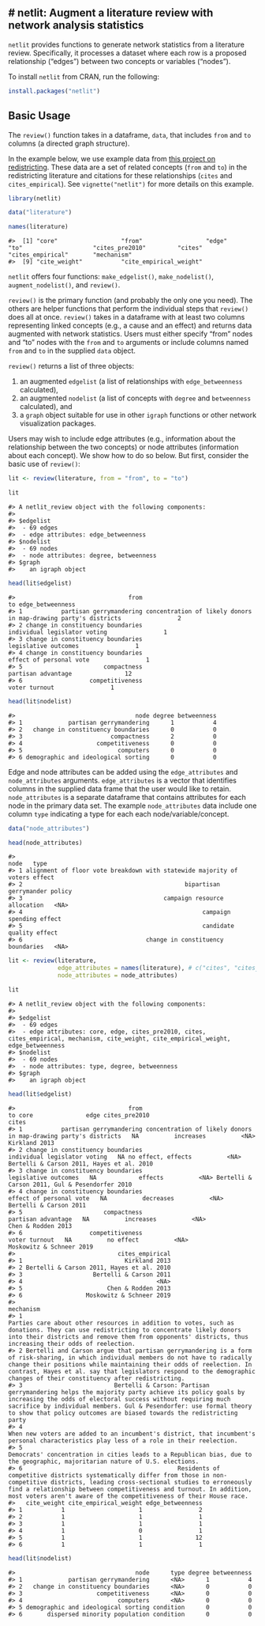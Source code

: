 
<!-- README.md is generated from README.Rmd. Please edit that file -->

## \# netlit: Augment a literature review with network analysis statistics

`netlit` provides functions to generate network statistics from a
literature review. Specifically, it processes a dataset where each row
is a proposed relationship (“edges”) between two concepts or variables
(“nodes”).

To install `netlit` from CRAN, run the following:

``` r
install.packages("netlit")
```

## Basic Usage

The `review()` function takes in a dataframe, `data`, that includes
`from` and `to` columns (a directed graph structure).

In the example below, we use example data from [this project on
redistricting](https://github.com/judgelord/redistricting). These data
are a set of related concepts (`from` and `to`) in the redistricting
literature and citations for these relationships (`cites` and
`cites_empirical`). See `vignette("netlit")` for more details on this
example.

``` r
library(netlit)

data("literature")

names(literature)
```

    #>  [1] "core"                  "from"                  "edge"                  "to"                    "cites_pre2010"         "cites"                 "cites_empirical"       "mechanism"            
    #>  [9] "cite_weight"           "cite_empirical_weight"

`netlit` offers four functions: `make_edgelist()`, `make_nodelist()`,
`augment_nodelist()`, and `review()`.

`review()` is the primary function (and probably the only one you need).
The others are helper functions that perform the individual steps that
`review()` does all at once. `review()` takes in a dataframe with at
least two columns representing linked concepts (e.g., a cause and an
effect) and returns data augmented with network statistics. Users must
either specify “from” nodes and “to” nodes with the `from` and `to`
arguments or include columns named `from` and `to` in the supplied
`data` object.

`review()` returns a list of three objects:

1.  an augmented `edgelist` (a list of relationships with
    `edge_betweenness` calculated),
2.  an augmented `nodelist` (a list of concepts with `degree` and
    `betweenness` calculated), and
3.  a `graph` object suitable for use in other `igraph` functions or
    other network visualization packages.

Users may wish to include edge attributes (e.g., information about the
relationship between the two concepts) or node attributes (information
about each concept). We show how to do so below. But first, consider the
basic use of `review()`:

``` r
lit <- review(literature, from = "from", to = "to")

lit
```

    #> A netlit_review object with the following components:
    #> 
    #> $edgelist
    #>  - 69 edges
    #>  - edge attributes: edge_betweenness
    #> $nodelist
    #>  - 69 nodes
    #>  - node attributes: degree, betweenness
    #> $graph
    #>    an igraph object

``` r
head(lit$edgelist)
```

    #>                                from                                                              to edge_betweenness
    #> 1           partisan gerrymandering concentration of likely donors in map-drawing party's districts                2
    #> 2 change in constituency boundaries                                    individual legislator voting                1
    #> 3 change in constituency boundaries                                            legislative outcomes                1
    #> 4 change in constituency boundaries                                         effect of personal vote                1
    #> 5                       compactness                                              partisan advantage               12
    #> 6                   competitiveness                                                   voter turnout                1

``` r
head(lit$nodelist)
```

    #>                                  node degree betweenness
    #> 1             partisan gerrymandering      1           4
    #> 2   change in constituency boundaries      0           0
    #> 3                         compactness      2           0
    #> 4                     competitiveness      0           0
    #> 5                           computers      0           0
    #> 6 demographic and ideological sorting      0           0

Edge and node attributes can be added using the `edge_attributes` and
`node_attributes` arguments. `edge_attributes` is a vector that
identifies columns in the supplied data frame that the user would like
to retain. `node_attributes` is a separate dataframe that contains
attributes for each node in the primary data set. The example
`node_attributes` data include one column `type` indicating a type for
each each node/variable/concept.

``` r
data("node_attributes")

head(node_attributes)
```

    #>                                                                  node   type
    #> 1 alignment of floor vote breakdown with statewide majority of voters effect
    #> 2                                              bipartisan gerrymander policy
    #> 3                                        campaign resource allocation   <NA>
    #> 4                                                   campaign spending effect
    #> 5                                                   candidate quality effect
    #> 6                                   change in constituency boundaries   <NA>

``` r
lit <- review(literature,
              edge_attributes = names(literature), # c("cites", "cites_empirical"),
              node_attributes = node_attributes)

lit
```

    #> A netlit_review object with the following components:
    #> 
    #> $edgelist
    #>  - 69 edges
    #>  - edge attributes: core, edge, cites_pre2010, cites, cites_empirical, mechanism, cite_weight, cite_empirical_weight, edge_betweenness
    #> $nodelist
    #>  - 69 nodes
    #>  - node attributes: type, degree, betweenness
    #> $graph
    #>    an igraph object

``` r
head(lit$edgelist)
```

    #>                                from                                                              to core               edge cites_pre2010                                          cites
    #> 1           partisan gerrymandering concentration of likely donors in map-drawing party's districts   NA          increases          <NA>                                  Kirkland 2013
    #> 2 change in constituency boundaries                                    individual legislator voting   NA no effect, effects          <NA>      Bertelli & Carson 2011, Hayes et al. 2010
    #> 3 change in constituency boundaries                                            legislative outcomes   NA            effects          <NA> Bertelli & Carson 2011, Gul & Pesendorfer 2010
    #> 4 change in constituency boundaries                                         effect of personal vote   NA          decreases          <NA>                         Bertelli & Carson 2011
    #> 5                       compactness                                              partisan advantage   NA          increases          <NA>                             Chen & Rodden 2013
    #> 6                   competitiveness                                                   voter turnout   NA          no effect          <NA>                       Moskowitz & Schneer 2019
    #>                             cites_empirical
    #> 1                             Kirkland 2013
    #> 2 Bertelli & Carson 2011, Hayes et al. 2010
    #> 3                    Bertelli & Carson 2011
    #> 4                                      <NA>
    #> 5                        Chen & Rodden 2013
    #> 6                  Moskowitz & Schneer 2019
    #>                                                                                                                                                                                                                                                                                                                                mechanism
    #> 1                                                                                          Parties care about other resources in addition to votes, such as donations. They can use redistricting to concentrate likely donors into their districts and remove them from opponents' districts, thus increasing their odds of reelection.
    #> 2 Bertelli and Carson argue that partisan gerrymandering is a form of risk-sharing, in which individual members do not have to radically change their positions while maintaining their odds of reelection. In contrast, Hayes et al. say that legislators respond to the demographic changes of their constituency after redistricting.
    #> 3                          Bertelli & Carson: Partisan gerrymandering helps the majority party achieve its policy goals by increasing the odds of electoral success without requiring much sacrifice by individual members. Gul & Pesendorfer: use formal theory to show that policy outcomes are biased towards the redistricting party
    #> 4                                                                                                                                                                                               When new voters are added to an incumbent's district, that incumbent's personal characteristics play less of a role in their reelection.
    #> 5                                                                                                                                                                                                           Democrats' concentration in cities leads to a Republican bias, due to the geographic, majoritarian nature of U.S. elections.
    #> 6                                            Residents of competitive districts systematically differ from those in non-competitive districts, leading cross-sectional studies to erroneously find a relationship between competitiveness and turnout. In addition, most voters aren't aware of the competitiveness of their House race.
    #>   cite_weight cite_empirical_weight edge_betweenness
    #> 1           1                     1                2
    #> 2           1                     1                1
    #> 3           1                     1                1
    #> 4           1                     0                1
    #> 5           1                     1               12
    #> 6           1                     1                1

``` r
head(lit$nodelist)
```

    #>                                  node      type degree betweenness
    #> 1             partisan gerrymandering      <NA>      1           4
    #> 2   change in constituency boundaries      <NA>      0           0
    #> 3                     competitiveness      <NA>      0           0
    #> 4                           computers      <NA>      0           0
    #> 5 demographic and ideological sorting condition      0           0
    #> 6       dispersed minority population condition      0           0
